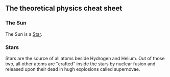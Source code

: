 ## The theoretical physics cheat sheet

### The Sun
The Sun is a [Star](#stars).

### Stars
Stars are the source of all atoms beside Hydrogen and Helium. Out of those two, all other atoms are "crafted" inside the stars by nuclear fusion and released upon their dead in hugh explosions called supernovae.

